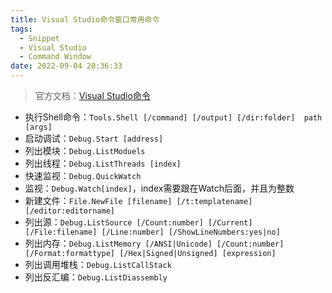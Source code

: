```yaml
---
title: Visual Studio命令窗口常用命令
tags:
  - Snippet
  - Visual Studio
  - Command Window
date: 2022-09-04 20:36:33
---
```



> 官方文档：[Visual Studio命令](https://docs.microsoft.com/zh-cn/visualstudio/ide/reference/visual-studio-commands?view=vs-2022)

- 执行Shell命令：`Tools.Shell [/command] [/output] [/dir:folder]  path [args]` 
- 启动调试：`Debug.Start [address]`
- 列出模块：`Debug.ListModuels`
- 列出线程：`Debug.ListThreads [index]`
- 快速监视：`Debug.QuickWatch`
- 监视：`Debug.Watch[index]`，index需要跟在Watch后面，并且为整数
- 新建文件：`File.NewFile [filename] [/t:templatename] [/editor:editorname]`
- 列出源：`Debug.ListSource [/Count:number] [/Current] [/File:filename] [/Line:number] [/ShowLineNumbers:yes|no]`
- 列出内存：`Debug.ListMemory [/ANSI|Unicode] [/Count:number] [/Format:formattype] [/Hex|Signed|Unsigned] [expression]`
- 列出调用堆栈：`Debug.ListCallStack`
- 列出反汇编：`Debug.ListDiassembly`

